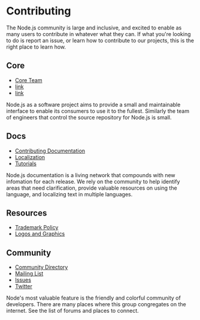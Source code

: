 # Contributing

The Node.js community is large and inclusive, and excited to enable as many users to contribute in whatever what they can. If what you're looking to do is report an issue, or learn how to contribute to our projects, this is the right place to learn how.

## Core

* [Core Team](/contributing/core-team)
* [link](http://test.com)
* [link](http://test.com)

Node.js as a software project aims to provide a small and maintainable interface to enable its consumers to use it to the fullest. Similarly the team of engineers that control the source repository for Node.js is small.

## Docs

* [Contributing Documentation](/docs/contributing/)
* [Localization](/docs/localization/)
* [Tutorials](/docs/tutorials/)

Node.js documentation is a living network that compounds with new infomation for each release. We rely on the community to help identify areas that need clarification, provide valuable resources on using the language, and localizing text in multiple languages.

## Resources

* [Trademark Policy](/contributing/resources/trademark)
* [Logos and Graphics](/contributing/resources/)

## Community

* [Community Directory](/contributing/community/)
* [Mailing List](http://groups.google.com/group/nodejs)
* [Issues](https://github.com/joyent/node/issues)
* [Twitter](https://twitter.com/nodejs)

Node's most valuable feature is the friendly and colorful community of developers. There are many places where this group congregates on the internet. See the list of forums and places to connect.